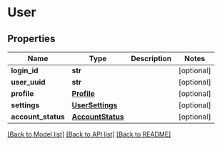 # User


## Properties
Name | Type | Description | Notes
------------ | ------------- | ------------- | -------------
**login_id** | **str** |  | [optional] 
**user_uuid** | **str** |  | [optional] 
**profile** | [**Profile**](Profile.md) |  | [optional] 
**settings** | [**UserSettings**](UserSettings.md) |  | [optional] 
**account_status** | [**AccountStatus**](AccountStatus.md) |  | [optional] 

[[Back to Model list]](../README.md#documentation-for-models) [[Back to API list]](../README.md#documentation-for-api-endpoints) [[Back to README]](../README.md)


